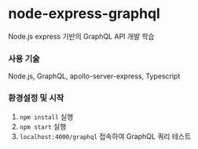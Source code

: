 # node-express-graphql
Node.js express 기반의 GraphQL API 개발 학습


### 사용 기술
Node.js, GraphQL, apollo-server-express, Typescript

### 환경설정 및 시작
1. `npm install` 실행
2. `npm start` 실행
3. `localhost:4000/graphql` 접속하여 GraphQL 쿼리 테스트
